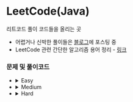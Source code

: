 # LeetCode(Java)
리트코드 풀이 코드들을 올리는 곳</br>
- 어렵거나 신박한 풀이들은 [블로그](https://crupy.tistory.com/category/LeetCode%20%EB%AC%B8%EC%A0%9C%20%ED%92%80%EC%9D%B4)에 포스팅 중
- LeetCode 관련 간단한 알고리즘 용어 정리 - [링크](https://github.com/crupy/LeetCode/blob/master/Algorithm.md)

### 문제 및 풀이코드
- <details>
    <summary>Easy</summary>
    <div markdown="1">

    - [Two Sum](https://github.com/crupy/LeetCode/tree/master/0001-two-sum)
    - [Valid Parentheses](https://github.com/crupy/LeetCode/tree/master/0020-valid-parentheses)
    - [Merge Two Sorted Lists](https://github.com/crupy/LeetCode/tree/master/0021-merge-two-sorted-lists)
    - [Search Insert Position](https://github.com/crupy/LeetCode/tree/master/0035-search-insert-position)
    - [Climbing Stairs](https://github.com/crupy/LeetCode/tree/master/0070-climbing-stairs)
    - [Binary Tree Inorder Traversal](https://github.com/crupy/LeetCode/tree/master/0094-binary-tree-inorder-traversal)
    
    </div>
    </details>

- <details>
    <summary>Medium</summary>
    <div markdown="1">

    </div>
    </details>

- <details>
    <summary>Hard</summary>
    <div markdown="1">
    
    </div>
    </details>
    

